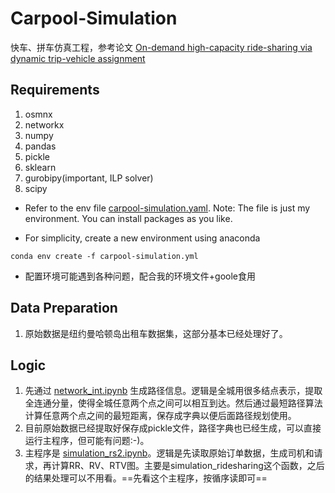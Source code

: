 # Carpool-Simulation
快车、拼车仿真工程，参考论文 [On-demand high-capacity ride-sharing via dynamic trip-vehicle assignment](http://www.alonsomora.com/docs/17-alonsomora-ridesharing-pnas-supplemental.pdf)

## Requirements
1. osmnx
2. networkx
3. numpy
4. pandas
5. pickle
6. sklearn
7. gurobipy(important, ILP solver)
8. scipy

- Refer to the env file [carpool-simulation.yaml](https://github.com/JiahuiSun/Carpool-Simulation/blob/master/carpool-simulation.yaml). Note: The file is just my environment. You can install packages as you like.

- For simplicity, create a new environment using anaconda

```
conda env create -f carpool-simulation.yml
```

- 配置环境可能遇到各种问题，配合我的环境文件+goole食用

## Data Preparation
1. 原始数据是纽约曼哈顿岛出租车数据集，这部分基本已经处理好了。

## Logic
1. 先通过 [network_int.ipynb]() 生成路径信息。逻辑是全城用很多结点表示，提取全连通分量，使得全城任意两个点之间可以相互到达。然后通过最短路径算法计算任意两个点之间的最短距离，保存成字典以便后面路径规划使用。
2. 目前原始数据已经提取好保存成pickle文件，路径字典也已经生成，可以直接运行主程序，但可能有问题:-)。
3. 主程序是 [simulation_rs2.ipynb]()。逻辑是先读取原始订单数据，生成司机和请求，再计算RR、RV、RTV图。主要是simulation_ridesharing这个函数，之后的结果处理可以不用看。==先看这个主程序，按循序读即可==
